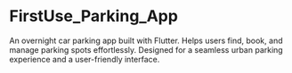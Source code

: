 # FirstUse_Parking_App
An overnight car parking app built with Flutter. Helps users find, book, and manage parking spots effortlessly. Designed for a seamless urban parking experience and a user-friendly interface.
